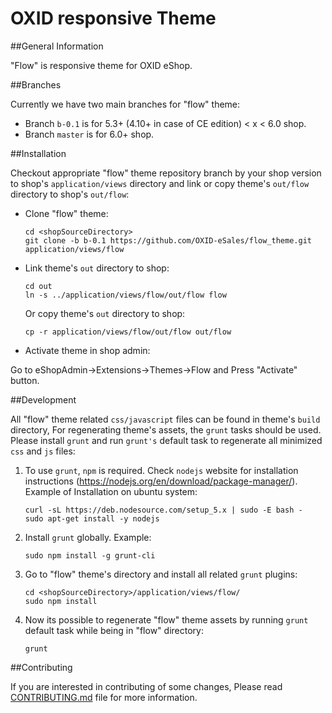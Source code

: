 # OXID responsive Theme

##General Information

"Flow" is responsive theme for OXID eShop.

##Branches

Currently we have two main branches for "flow" theme:

* Branch ``b-0.1`` is for 5.3+ (4.10+ in case of CE edition) < x < 6.0 shop.
* Branch ``master`` is for 6.0+ shop.


##﻿Installation

Checkout appropriate "flow" theme repository branch by your shop version to shop's
``application/views`` directory and link or copy theme's ``out/flow`` directory to shop's ``out/flow``:

* Clone "flow" theme:

	```
	cd <shopSourceDirectory>
	git clone -b b-0.1 https://github.com/OXID-eSales/flow_theme.git application/views/flow
	```

* Link theme's ``out`` directory to shop:

	```
	cd out
	ln -s ../application/views/flow/out/flow flow
	```
	Or copy theme's ``out`` directory to shop:

	```
	cp -r application/views/flow/out/flow out/flow
    ```

*  Activate theme in shop admin:

Go to eShopAdmin->Extensions->Themes->Flow and Press "Activate" button.

##Development

All "flow" theme related ``css/javascript`` files can be found in theme's ``build`` directory,
For regenerating theme's assets, the ``grunt`` tasks should be used. Please install ``grunt`` and
run ``grunt's`` default task to regenerate all minimized ``css`` and ``js`` files:

1. To use ``grunt``, ``npm`` is required. Check ``nodejs`` website for installation
instructions (https://nodejs.org/en/download/package-manager/). Example of
Installation on ubuntu system:

	```
	curl -sL https://deb.nodesource.com/setup_5.x | sudo -E bash -
	sudo apt-get install -y nodejs
	```

2. Install ``grunt`` globally. Example:

	```
    sudo npm install -g grunt-cli
    ```

3. Go to "flow" theme's directory and install all related ``grunt`` plugins:

	```
    cd <shopSourceDirectory>/application/views/flow/
    sudo npm install
    ```

4. Now its possible to regenerate "flow" theme assets by running ``grunt`` default
task while being in "flow" directory:

	```
	grunt
	```

##Contributing

If you are interested in contributing of some changes, Please read [CONTRIBUTING.md](CONTRIBUTING.md) file for more information.
